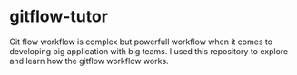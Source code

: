 # gitflow-tutor
Git flow workflow is complex but powerfull workflow when it comes to developing big application with big teams.
I used this repository to explore and learn how the gitflow workflow works.